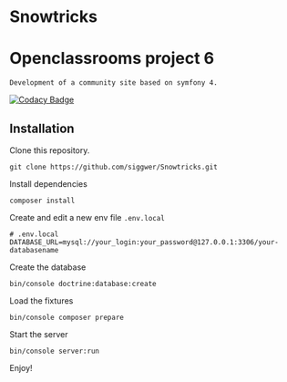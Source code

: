# Snowtricks

# Openclassrooms project 6
```
Development of a community site based on symfony 4.
```

[![Codacy Badge](https://api.codacy.com/project/badge/Grade/763a39ae9f95437ca40e02a3869af5bb)](https://www.codacy.com/manual/siggwer/Snowtricks?utm_source=github.com&amp;utm_medium=referral&amp;utm_content=siggwer/Snowtricks&amp;utm_campaign=Badge_Grade)

## Installation

Clone this repository.
```
git clone https://github.com/siggwer/Snowtricks.git
```

Install dependencies
```
composer install
```

Create and edit a new env file `.env.local`
```
# .env.local
DATABASE_URL=mysql://your_login:your_password@127.0.0.1:3306/your-databasename
```

Create the database 
```
bin/console doctrine:database:create
```

Load the fixtures
```
bin/console composer prepare
```

Start the server
```
bin/console server:run
```

Enjoy!
